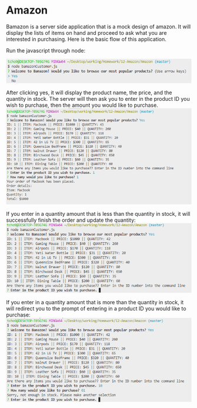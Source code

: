 # Amazon

Bamazon is a server side application that is a mock design of amazon. It will display the lists of items on hand and proceed to ask what you are interested in purchasing. Here is the basic flow of this application.

Run the javascript through node:

![image of 1st](https://github.com/tcho9522/Amazon/blob/master/images/1st.PNG)

After clicking yes, it will display the product name, the price, and the quantity in stock.
The server will then ask you to enter in the product ID you wish to purchase, then the amount you would like to purchase.
![image of 2nd](https://github.com/tcho9522/Amazon/blob/master/images/2nd.PNG)

If you enter in a quantity amount that is less than the quantity in stock, it will successfully finish the order and update the quantity:
![image of 3rd](https://github.com/tcho9522/Amazon/blob/master/images/3rd.PNG)

If you enter in a quantity amount that is more than the quantity in stock, it will redirect you to the prompt of entering in a product ID you would like to purchase:
![image of 4th](https://github.com/tcho9522/Amazon/blob/master/images/4th.PNG)
